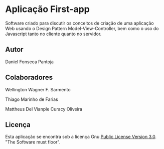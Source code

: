 # Aplicação First-app

Software criado para discutir os conceitos de criação de uma aplicação Web usando o Design Pattern Model-View-Controller, bem como o uso do Javascript tanto no cliente quanto no servidor.

## Autor
Daniel Fonseca Pantoja

## Colaboradores
Wellington Wagner F. Sarmento

Thiago Marinho de Farias

Mattheus Del Vianple Curacy Oliveira

## Licença

Esta aplicação se encontra sob a licença Gnu [Public License Version 3.0](https://github.com/wwagner33/first-app2/blob/main/LICENSE). "The Software must floor".
